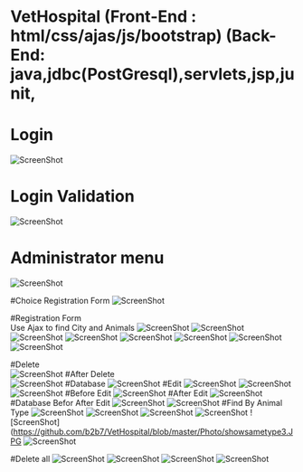# VetHospital  (Front-End : html/css/ajas/js/bootstrap) (Back-End: java,jdbc(PostGresql),servlets,jsp,junit,

# Login
![ScreenShot](https://github.com/b2b7/VetHospital/blob/master/Photo/login.JPG)
# Login Validation
![ScreenShot](https://github.com/b2b7/VetHospital/blob/master/Photo/login%20valid.JPG)

# Administrator menu
![ScreenShot](https://github.com/b2b7/VetHospital/blob/master/Photo/menu.JPG)

#Choice Registration Form
![ScreenShot](https://github.com/b2b7/VetHospital/blob/master/Photo/menu%20reg%20form.JPG)

#Registration Form  
Use Ajax to find City and Animals
![ScreenShot](https://github.com/b2b7/VetHospital/blob/master/Photo/reg%20form.JPG)
![ScreenShot](https://github.com/b2b7/VetHospital/blob/master/Photo/reg%20form%20valid2.JPG)
![ScreenShot](https://github.com/b2b7/VetHospital/blob/master/Photo/reg%20form%20valid3.JPG)
![ScreenShot](https://github.com/b2b7/VetHospital/blob/master/Photo/reg%20form%20valid4.JPG)
![ScreenShot](https://github.com/b2b7/VetHospital/blob/master/Photo/reg%20form%20valid5.JPG)
![ScreenShot](https://github.com/b2b7/VetHospital/blob/master/Photo/reg%20form%20valid5.JPG)
![ScreenShot](https://github.com/b2b7/VetHospital/blob/master/Photo/reg%20form%20valid6.JPG)
![ScreenShot](https://github.com/b2b7/VetHospital/blob/master/Photo/reg%20form%20valid7.JPG)

#Delete  
![ScreenShot](https://github.com/b2b7/VetHospital/blob/master/Photo/reg%20form%20valid8.JPG)
#After Delete  
![ScreenShot](https://github.com/b2b7/VetHospital/blob/master/Photo/reg%20form%20valid9.JPG)
#Database
![ScreenShot](https://github.com/b2b7/VetHospital/blob/master/Photo/database.JPG)
#Edit
![ScreenShot](https://github.com/b2b7/VetHospital/blob/master/Photo/edit1.JPG)
![ScreenShot](https://github.com/b2b7/VetHospital/blob/master/Photo/edit2.JPG)
![ScreenShot](https://github.com/b2b7/VetHospital/blob/master/Photo/edit3.JPG)
#Before Edit
![ScreenShot](https://github.com/b2b7/VetHospital/blob/master/Photo/edit1.JPG)
#After Edit
![ScreenShot](https://github.com/b2b7/VetHospital/blob/master/Photo/edit4.JPG)
#Database Befor After Edit
![ScreenShot](https://github.com/b2b7/VetHospital/blob/master/Photo/database.JPG)
![ScreenShot](https://github.com/b2b7/VetHospital/blob/master/Photo/edit5.JPG)
#Find By Animal Type
![ScreenShot](https://github.com/b2b7/VetHospital/blob/master/Photo/showsametype.JPG)
![ScreenShot](https://github.com/b2b7/VetHospital/blob/master/Photo/showsametype1.JPG)
![ScreenShot](https://github.com/b2b7/VetHospital/blob/master/Photo/showsametype1.JPG)
![ScreenShot](https://github.com/b2b7/VetHospital/blob/master/Photo/showsametype2.JPG)
![ScreenShot](https://github.com/b2b7/VetHospital/blob/master/Photo/showsametype3.JPG
![ScreenShot](https://github.com/b2b7/VetHospital/blob/master/Photo/showsametype4.JPG)

#Delete all
![ScreenShot](https://github.com/b2b7/VetHospital/blob/master/Photo/delete.JPG)
![ScreenShot](https://github.com/b2b7/VetHospital/blob/master/Photo/delete1.JPG)
![ScreenShot](https://github.com/b2b7/VetHospital/blob/master/Photo/delete2.JPG)
![ScreenShot](https://github.com/b2b7/VetHospital/blob/master/Photo/delete3.JPG)




